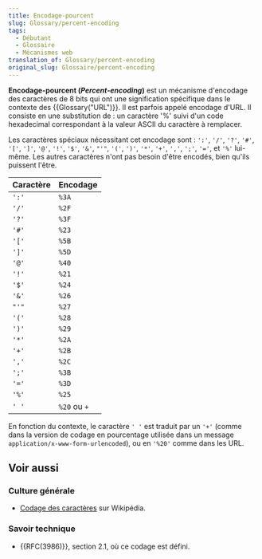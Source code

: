 ```yaml
---
title: Encodage-pourcent
slug: Glossary/percent-encoding
tags:
  - Débutant
  - Glossaire
  - Mécanismes web
translation_of: Glossary/percent-encoding
original_slug: Glossaire/percent-encoding
---
```


**Encodage-pourcent (_Percent-encoding_)** est un mécanisme d'encodage des caractères de 8 bits qui ont une signification spécifique dans le contexte des {{Glossary("URL")}}. Il est parfois appelé encodage d'URL. Il consiste en une substitution de : un caractère '%' suivi d'un code hexadecimal correspondant à la valeur ASCII du caractère à remplacer.

Les caractères spéciaux nécessitant cet encodage sont : `':'`, `'/'`, `'?'`, `'#'`, `'['`, `']'`, `'@'`, `'!'`, `'$'`, `'&'`, `"'"`, `'('`, `')'`, `'*'`, `'+'`, `','`, `';'`, `'='`, et `'%'` lui-même. Les autres caractères n'ont pas besoin d'être encodés, bien qu'ils puissent l'être.

| Caractère | Encodage     |
| --------- | ------------ |
| `':'`     | `%3A`        |
| `'/'`     | `%2F`        |
| `'?'`     | `%3F`        |
| `'#'`     | `%23`        |
| `'['`     | `%5B`        |
| `']'`     | `%5D`        |
| `'@'`     | `%40`        |
| `'!'`     | `%21`        |
| `'$'`     | `%24`        |
| `'&'`     | `%26`        |
| `"'"`     | `%27`        |
| `'('`     | `%28`        |
| `')'`     | `%29`        |
| `'*'`     | `%2A`        |
| `'+'`     | `%2B`        |
| `','`     | `%2C`        |
| `';'`     | `%3B`        |
| `'='`     | `%3D`        |
| `'%'`     | `%25`        |
| `' '`     | `%20` ou `+` |

En fonction du contexte, le caractère `' '` est traduit par un `'+'` (comme dans la version de codage en pourcentage utilisée dans un message `application/x-www-form-urlencoded`), ou en `'%20'` comme dans les URL.

## Voir aussi

### Culture générale

- [Codage des caractères](https://fr.wikipedia.org/wiki/Codage_des_caract%C3%A8res) sur Wikipédia.

### Savoir technique

- {{RFC(3986)}}, section 2.1, où ce codage est défini.
